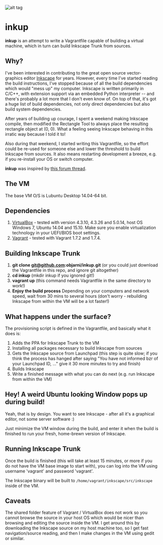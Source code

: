 ![alt tag](http://i.imgur.com/hrOux06.png)

inkup
=====
**inkup** is an attempt to write a Vagrantfile capable of building a virtual machine, which in turn can build Inkscape Trunk from sources.


Why?
----
I've been interested in contributing to the great open source vector-graphics editor [Inkscape](https://inkscape.org/) for years. However, every time I've started reading the build instructions, I've stopped because of all the build dependencies which would "mess up" my computer. Inkscape is written primarily in C/C++, with extension support via an embedded Python interpreter -- and there's probably a lot more that I don't even know of. On top of that, it's got a huge list of build dependencies, not only direct dependencies but also build system dependencies.

After years of building up courage, I spent a weekend making Inkscape compile, then modified the Rectangle Tool to always place the resulting rectangle object at (0, 0). What a feeling seeing Inkscape behaving in this irratic way because I told it to!

Also during that weekend, I started writing this Vagrantfile, so the effort could be re-used for someone else and lower the threshold to build Inkscape from sources. It also means restarting development a breeze, e.g. if you re-install your OS or switch computer.

**inkup** was inspired by [this forum thread](http://inkscape.13.x6.nabble.com/Inkscape-with-Vagrant-Test-Inkscape-with-only-3-commands-td4969224.html).


The VM
------
The base VM O/S is Lubuntu Desktop 14.04-64 bit.


Dependencies
------------
1. [VirtualBox](https://www.virtualbox.org/) - tested with version 4.3.10, 4.3.26 and 5.0.14, host OS Windows 7, Ubuntu 14.04 and 15.10. Make sure you enable virtualization technology in your UEFI/BIOS boot settings.
2. [Vagrant](https://www.vagrantup.com/) - tested with Vagrant 1.7.2 and 1.7.4.


Building Inkscape Trunk
-----------------------
1. **git clone git@github.com:objarni/inkup.git** (or you could just download the Vagrantfile in this repo, and ignore git altogether)
2. **cd inkup** (mkdir inkup if you ignored git!)
3. **vagrant up** (this command needs Vagrantfile in the same directory to work!)
4. **Enjoy the build process** Depending on your computers and network speed, wait from 30 mins to several hours (don't worry - rebuilding Inkscape from within the VM will be a lot faster!)


What happens under the surface?
-------------------------------
The provisioning script is defined in the Vagrantfile, and basically what it does is:

1. Adds the PPA for Inkscape Trunk to the VM
2. Installing all packages necessary to build Inkscape from sources
3. Gets the Inkscape source from Launchpad (this step is quite slow; if you think the process has hanged after saying "You have not informed bzr of your Launchpad ID, ..." give it 30 more minutes to try and finish)
4. Builds Inkscape
5. Write a finished message with what you can do next (e.g. run Inkscape from within the VM)

Hey! A weird Ubuntu looking Window pops up during build!
--------------------------------------------------------
Yeah, that is by design. You want to see Inkscape - after all it's a graphical editor, not some server software :)

Just minimize the VM window during the build, and enter it when the build is finished to run your fresh, home-brewn version of Inkscape.

Running Inkscape Trunk
----------------------
Once the build is finished (this will take at least 15 minutes, or more if you do not have the VM base image to start with), you can log into the VM using username 'vagrant' and password 'vagrant'.

The Inkscape binary will be built to `/home/vagrant/inkscape/src/inkscape` inside of the VM.

Caveats
-------

The shared folder feature of Vagrant / VirtualBox does not work so you cannot browse the source in your host OS
which would be nicer than browsing and editing the source inside the VM. I get around this by downloading the
Inkscape source on my host machine too, so I get fast navigation/source reading, and then I make changes in the
VM using gedit or similar.
